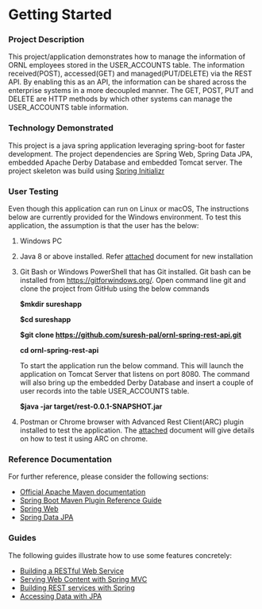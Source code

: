 # Getting Started

### Project Description
This project/application demonstrates how to manage the information of ORNL employees stored in the USER_ACCOUNTS table. The information received(POST), accessed(GET) and managed(PUT/DELETE) via the REST API. By enabling this as an API, the information can be shared across the enterprise systems in a more decoupled manner. The GET, POST, PUT and DELETE are HTTP methods by which other systems can manage the USER_ACCOUNTS table information.

### Technology Demonstrated
This project is a java spring application leveraging spring-boot for faster development. The project dependencies are Spring Web, Spring Data JPA, embedded Apache Derby Database and embedded Tomcat server. The project skeleton was build using [Spring Initializr](https://start.spring.io/)

### User Testing
Even though this application can run on Linux or macOS, The instructions below are currently provided for the Windows environment. To test this application, the assumption is that the user has the below:

1) Windows PC
2) Java 8 or above installed. Refer [attached](https://ornl.s3.amazonaws.com/InstallJava8OnWindows.pdf) document for new installation
3) Git Bash or Windows PowerShell that has Git installed. Git bash can be installed from https://gitforwindows.org/. Open command line git and clone the project from GitHub using the below commands

     **$mkdir sureshapp**

     **$cd sureshapp**

     **$git clone https://github.com/suresh-pal/ornl-spring-rest-api.git**

     **cd ornl-spring-rest-api**


     To start the application run the below command. This will launch the application on Tomcat Server that listens on port 8080. The command will also bring up the embedded Derby Database and insert a couple of user records into the table USER_ACCOUNTS table.

     **$java -jar target/rest-0.0.1-SNAPSHOT.jar**

4) Postman or Chrome browser with Advanced Rest Client(ARC) plugin installed to test the application. The [attached](https://ornl.s3.amazonaws.com/testingApplication.pdf) document will give details on how to test it using ARC on chrome.



### Reference Documentation
For further reference, please consider the following sections:

* [Official Apache Maven documentation](https://maven.apache.org/guides/index.html)
* [Spring Boot Maven Plugin Reference Guide](https://docs.spring.io/spring-boot/docs/2.2.6.RELEASE/maven-plugin/)
* [Spring Web](https://docs.spring.io/spring-boot/docs/2.2.6.RELEASE/reference/htmlsingle/#boot-features-developing-web-applications)
* [Spring Data JPA](https://docs.spring.io/spring-boot/docs/2.2.6.RELEASE/reference/htmlsingle/#boot-features-jpa-and-spring-data)

### Guides
The following guides illustrate how to use some features concretely:

* [Building a RESTful Web Service](https://spring.io/guides/gs/rest-service/)
* [Serving Web Content with Spring MVC](https://spring.io/guides/gs/serving-web-content/)
* [Building REST services with Spring](https://spring.io/guides/tutorials/bookmarks/)
* [Accessing Data with JPA](https://spring.io/guides/gs/accessing-data-jpa/)